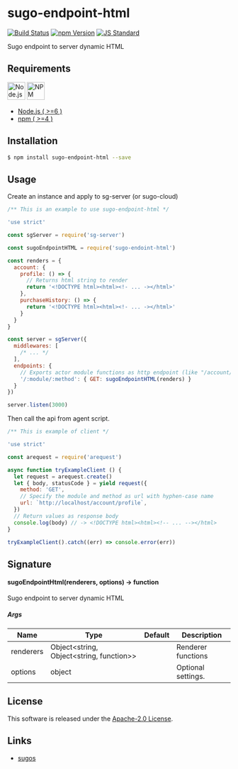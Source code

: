 sugo-endpoint-html
==========

<!---
This file is generated by ape-tmpl. Do not update manually.
--->

<!-- Badge Start -->
<a name="badges"></a>

[![Build Status][bd_travis_shield_url]][bd_travis_url]
[![npm Version][bd_npm_shield_url]][bd_npm_url]
[![JS Standard][bd_standard_shield_url]][bd_standard_url]

[bd_repo_url]: https://github.com/realglobe-Inc/sugo-endpoint-html
[bd_travis_url]: http://travis-ci.org/realglobe-Inc/sugo-endpoint-html
[bd_travis_shield_url]: http://img.shields.io/travis/realglobe-Inc/sugo-endpoint-html.svg?style=flat
[bd_travis_com_url]: http://travis-ci.com/realglobe-Inc/sugo-endpoint-html
[bd_travis_com_shield_url]: https://api.travis-ci.com/realglobe-Inc/sugo-endpoint-html.svg?token=
[bd_license_url]: https://github.com/realglobe-Inc/sugo-endpoint-html/blob/master/LICENSE
[bd_codeclimate_url]: http://codeclimate.com/github/realglobe-Inc/sugo-endpoint-html
[bd_codeclimate_shield_url]: http://img.shields.io/codeclimate/github/realglobe-Inc/sugo-endpoint-html.svg?style=flat
[bd_codeclimate_coverage_shield_url]: http://img.shields.io/codeclimate/coverage/github/realglobe-Inc/sugo-endpoint-html.svg?style=flat
[bd_gemnasium_url]: https://gemnasium.com/realglobe-Inc/sugo-endpoint-html
[bd_gemnasium_shield_url]: https://gemnasium.com/realglobe-Inc/sugo-endpoint-html.svg
[bd_npm_url]: http://www.npmjs.org/package/sugo-endpoint-html
[bd_npm_shield_url]: http://img.shields.io/npm/v/sugo-endpoint-html.svg?style=flat
[bd_standard_url]: http://standardjs.com/
[bd_standard_shield_url]: https://img.shields.io/badge/code%20style-standard-brightgreen.svg

<!-- Badge End -->


<!-- Description Start -->
<a name="description"></a>

Sugo endpoint to server dynamic HTML

<!-- Description End -->


<!-- Overview Start -->
<a name="overview"></a>



<!-- Overview End -->


<!-- Sections Start -->
<a name="sections"></a>

<!-- Section from "doc/guides/00.Requirements.md.hbs" Start -->

<a name="section-doc-guides-00-requirements-md"></a>

Requirements
-----

<a href="https://nodejs.org">
  <img src="https://realglobe-inc.github.io/sugos-assets/images/nodejs-banner.png"
       alt="Node.js"
       height="40"
       style="height:40px"
  /></a>
<a href="https://docs.npmjs.com/">
  <img src="https://realglobe-inc.github.io/sugos-assets/images/npm-banner.png"
       alt="NPM"
       height="40"
       style="height:40px"
  /></a>

+ [Node.js ( >=6 )][node_download_url]
+ [npm ( >=4 )][npm_url]

[node_download_url]: https://nodejs.org/en/download/
[npm_url]: https://docs.npmjs.com/


<!-- Section from "doc/guides/00.Requirements.md.hbs" End -->

<!-- Section from "doc/guides/01.Installation.md.hbs" Start -->

<a name="section-doc-guides-01-installation-md"></a>

Installation
-----

```bash
$ npm install sugo-endpoint-html --save
```


<!-- Section from "doc/guides/01.Installation.md.hbs" End -->

<!-- Section from "doc/guides/02.Usage.md.hbs" Start -->

<a name="section-doc-guides-02-usage-md"></a>

Usage
---------

Create an instance and apply to sg-server (or sugo-cloud)

```javascript
/** This is an example to use sugo-endpoint-html */

'use strict'

const sgServer = require('sg-server')

const sugoEndpointHTML = require('sugo-endoint-html')

const renders = {
  account: {
    profile: () => {
      // Returns html string to render
      return '<!DOCTYPE html><html><!- ... -></html>'
    },
    purchaseHistory: () => {
      return '<!DOCTYPE html><html><!- ... -></html>'
    }
  }
}

const server = sgServer({
  middlewares: [
    /* ... */
  ],
  endpoints: {
    // Exports actor module functions as http endpoint (like "/account/purchase-history")
    '/:module/:method': { GET: sugoEndpointHTML(renders) }
  }
})

server.listen(3000)


```

Then call the api from agent script.

```javascript
/** This is example of client */

'use strict'

const arequest = require('arequest')

async function tryExampleClient () {
  let request = arequest.create()
  let { body, statusCode } = yield request({
    method: 'GET',
    // Specify the module and method as url with hyphen-case name
    url: `http://localhost/account/profile`,
  })
  // Return values as response body
  console.log(body) // -> <!DOCTYPE html><html><!-- ... --></html>
}

tryExampleClient().catch((err) => console.error(err))

```

<!-- Section from "doc/guides/02.Usage.md.hbs" End -->

<!-- Section from "doc/guides/03.Signature.md.hbs" Start -->

<a name="section-doc-guides-03-signature-md"></a>

Signature
-------

#### sugoEndpointHtml(renderers, options) -> function

Sugo endpoint to server dynamic HTML

##### Args

| Name | Type | Default | Description |
| --- | ---- | --- | --- |
| renderers | Object<string, Object<string, function>>  |  | Renderer functions |
| options | object  |  | Optional settings. |


<!-- Section from "doc/guides/03.Signature.md.hbs" End -->


<!-- Sections Start -->


<!-- LICENSE Start -->
<a name="license"></a>

License
-------
This software is released under the [Apache-2.0 License](https://github.com/realglobe-Inc/sugo-endpoint-html/blob/master/LICENSE).

<!-- LICENSE End -->


<!-- Links Start -->
<a name="links"></a>

Links
------

+ [sugos][sugos_url]

[sugos_url]: https://github.com/realglobe-Inc/sugos

<!-- Links End -->
